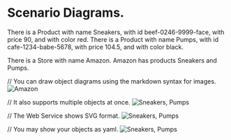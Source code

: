 # Scenario Diagrams.

There is a Product with name Sneakers, with id beef-0246-9999-face, with price 90, and with color red.
There is a Product with name Pumps, with id cafe-1234-babe-5678, with price 104.5, and with color black.

There is a Store with name Amazon.
Amazon has products Sneakers and Pumps.

// You can draw object diagrams using the markdown syntax for images.
![Amazon](images/amazon.png)

// It also supports multiple objects at once.
![Sneakers, Pumps](images/products.png)

// The Web Service shows SVG format.
![Sneakers, Pumps](images/products.svg)

// You may show your objects as yaml.
![Sneakers, Pumps](images/products.yaml)
